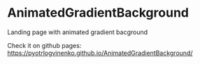 # AnimatedGradientBackground
Landing page with animated gradient bacground

Check it on github pages: https://pyotrlogvinenko.github.io/AnimatedGradientBackground/
